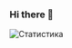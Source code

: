 ### Hi there 👋

![Статистика](https://github-readme-stats.vercel.app/api?username=blackhome7&hide=contribs,prs&theme=dark&locale=ru&custom_title=Статистика%20Пользователя%20blackhome7)
